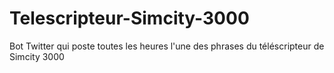 # Telescripteur-Simcity-3000
Bot Twitter qui poste toutes les heures l'une des phrases du téléscripteur de Simcity 3000
